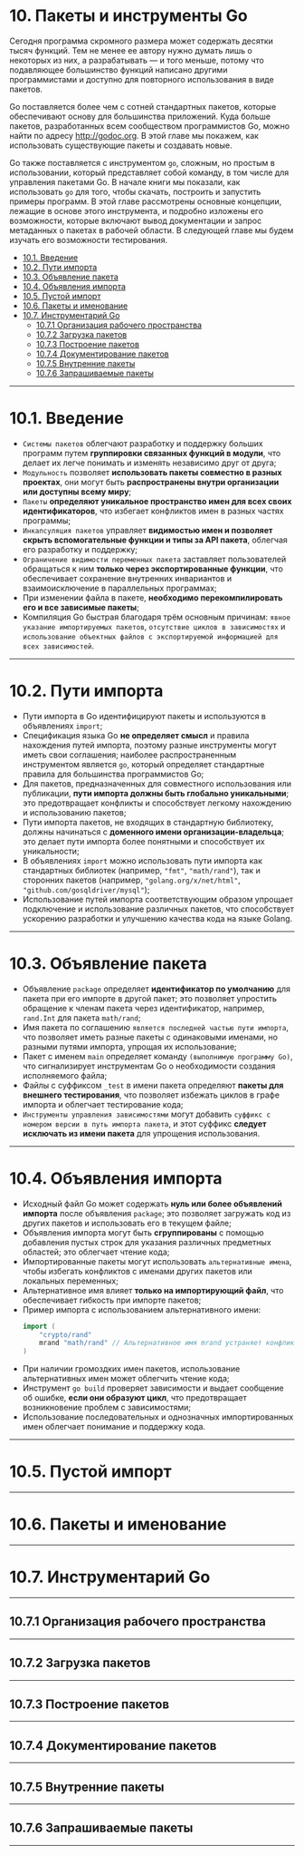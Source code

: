 # 10. Пакеты и инструменты Go

Сегодня программа скромного размера может содержать десятки тысяч функций. Тем не менее ее автору нужно думать лишь о
некоторых из них, а разрабатывать — и того меньше, потому что подавляющее большинство функций написано другими
программистами и доступно для повторного использования в виде пакетов.

Go поставляется более чем с сотней стандартных пакетов, которые обеспечивают основу для большинства приложений. Куда
больше пакетов, разработанных всем сообществом программистов Go, можно найти по адресу http://godoc.org. В этой главе мы
покажем, как использовать существующие пакеты и создавать новые.

Go также поставляется с инструментом `go`, сложным, но простым в использовании, который представляет собой команду, в
том числе для управления пакетами Go. В начале книги мы показали, как использовать `go` для того, чтобы скачать,
построить и запустить примеры программ. В этой главе рассмотрены основные концепции, лежащие в основе этого инструмента,
и подробно изложены его возможности, которые включают вывод документации и запрос метаданных о пакетах в рабочей
области. В следующей главе мы будем изучать его возможности тестирования.

<!-- TOC -->

* [10.1. Введение](#101-введение)
* [10.2. Пути импорта](#102-пути-импорта)
* [10.3. Объявление пакета](#103-объявление-пакета)
* [10.4. Объявления импорта](#104-объявления-импорта)
* [10.5. Пустой импорт](#105-пустой-импорт)
* [10.6. Пакеты и именование](#106-пакеты-и-именование)
* [10.7. Инструментарий Go](#107-инструментарий-go)
	* [10.7.1 Организация рабочего пространства](#1071-организация-рабочего-пространства)
	* [10.7.2 Загрузка пакетов](#1072-загрузка-пакетов)
	* [10.7.3 Построение пакетов](#1073-построение-пакетов)
	* [10.7.4 Документирование пакетов](#1074-документирование-пакетов)
	* [10.7.5 Внутренние пакеты](#1075-внутренние-пакеты)
	* [10.7.6 Запрашиваемые пакеты](#1076-запрашиваемые-пакеты)

<!-- TOC -->

____

# 10.1. Введение

* `Системы пакетов` облегчают разработку и поддержку больших программ путем **группировки связанных функций в модули**,
  что делает их легче понимать и изменять независимо друг от друга;
* `Модульность` позволяет **использовать пакеты совместно в разных проектах**, они могут быть **распространены внутри
  организации или доступны всему миру**;
* `Пакеты` **определяют уникальное пространство имен для всех своих идентификаторов**, что избегает конфликтов имен в
  разных частях программы;
* `Инкапсуляция пакетов` управляет **видимостью имен и позволяет скрыть вспомогательные функции и типы за API пакета**,
  облегчая его разработку и поддержку;
* `Ограничение видимости переменных пакета` заставляет пользователей обращаться к ним **только через экспортированные
  функции**, что обеспечивает сохранение внутренних инвариантов и взаимоисключение в параллельных программах;
* При изменении файла в пакете, **необходимо перекомпилировать его и все зависимые пакеты**;
* Компиляция Go быстрая благодаря трём основным причинам: `явное указание импортируемых пакетов`, `отсутствие циклов в
  зависимостях` и `использование объектных файлов с экспортируемой информацией для всех зависимостей`.

____

# 10.2. Пути импорта

* Пути импорта в Go идентифицируют пакеты и используются в объявлениях `import`;
* Спецификация языка Go **не определяет смысл** и правила нахождения путей импорта, поэтому разные инструменты могут
  иметь свои соглашения; наиболее распространенным инструментом является `go`, который определяет стандартные правила
  для большинства программистов Go;
* Для пакетов, предназначенных для совместного использования или публикации, **пути импорта должны быть глобально
  уникальными**; это предотвращает конфликты и способствует легкому нахождению и использованию пакетов;
* Пути импорта пакетов, не входящих в стандартную библиотеку, должны начинаться с **доменного имени
  организации-владельца**; это делает пути импорта более понятными и способствует их уникальности;
* В объявлениях `import` можно использовать пути импорта как стандартных библиотек (например, `"fmt"`, `"math/rand"`),
  так и сторонних пакетов (например, `"golang.org/x/net/html"`, `"github.com/gosqldriver/mysql"`);
* Использование путей импорта соответствующим образом упрощает подключение и использование различных пакетов, что
  способствует ускорению разработки и улучшению качества кода на языке Golang.

____

# 10.3. Объявление пакета

* Объявление `package` определяет **идентификатор по умолчанию** для пакета при его импорте в другой пакет; это
  позволяет упростить обращение к членам пакета через идентификатор, например, `rand.Int` для пакета `math/rand`;
* Имя пакета по соглашению `является последней частью пути импорта`, что позволяет иметь разные пакеты с одинаковыми
  именами, но разными путями импорта, упрощая их использование;
* Пакет с именем `main` определяет команду `(выполнимую программу Go)`, что сигнализирует инструментам Go о
  необходимости создания исполняемого файла;
* Файлы с суффиксом `_test` в имени пакета определяют **пакеты для внешнего тестирования**, что позволяет избежать
  циклов в графе импорта и облегчает тестирование кода;
* `Инструменты управления зависимостями` могут добавить `суффикс с номером версии в путь импорта пакета`, и этот суффикс
  **следует исключать из имени пакета** для упрощения использования.

____

# 10.4. Объявления импорта

* Исходный файл Go может содержать **нуль или более объявлений импорта** после объявления `package`; это позволяет
  загружать код из других пакетов и использовать его в текущем файле;
* Объявления импорта могут быть **сгруппированы** с помощью добавления пустых строк для указания различных предметных
  областей; это облегчает чтение кода;
* Импортированные пакеты могут использовать `альтернативные имена`, чтобы избегать конфликтов с именами других пакетов
  или локальных переменных;
* Альтернативное имя влияет **только на импортирующий файл**, что обеспечивает гибкость при импорте пакетов;
* Пример импорта с использованием альтернативного имени:
  ``` go
  import (
      "crypto/rand"
      mrand "math/rand" // Альтернативное имя mrand устраняет конфликт
  )
  ```
* При наличии громоздких имен пакетов, использование альтернативных имен может облегчить чтение кода;
* Инструмент `go build` проверяет зависимости и выдает сообщение об ошибке, **если они образуют цикл**, что
  предотвращает возникновение проблем с зависимостями;
* Использование последовательных и однозначных импортированных имен облегчает понимание и поддержку кода.

____

# 10.5. Пустой импорт

____

# 10.6. Пакеты и именование

____

# 10.7. Инструментарий Go

____

## 10.7.1 Организация рабочего пространства

____

## 10.7.2 Загрузка пакетов

____

## 10.7.3 Построение пакетов

____

## 10.7.4 Документирование пакетов

____

## 10.7.5 Внутренние пакеты

____

## 10.7.6 Запрашиваемые пакеты

____
